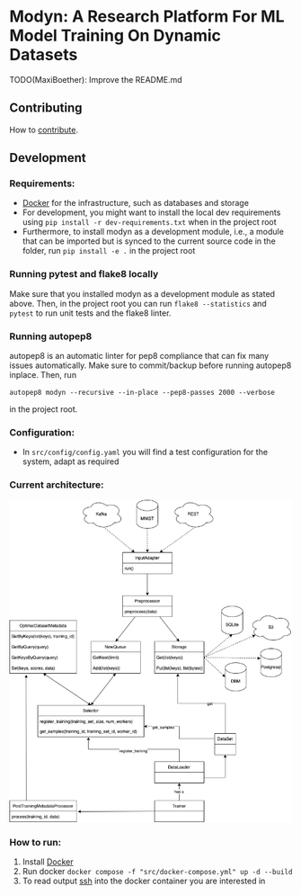 # Modyn: A Research Platform For ML Model Training On Dynamic Datasets

TODO(MaxiBoether): Improve the README.md

## Contributing

How to [contribute](CONTRIBUTING.md).

## Development 

### Requirements:
- [Docker](https://docs.docker.com/get-docker/) for the infrastructure, such as databases and storage
- For development, you might want to install the local dev requirements using `pip install -r dev-requirements.txt` when in the project root
- Furthermore, to install modyn as a development module, i.e., a module that can be imported but is synced to the current source code in the folder, run `pip install -e .` in the project root

### Running pytest and flake8 locally

Make sure that you installed modyn as a development module as stated above. Then, in the project root you can run `flake8 --statistics` and `pytest` to run unit tests and the flake8 linter.

### Running autopep8

autopep8 is an automatic linter for pep8 compliance that can fix many issues automatically. Make sure to commit/backup before running autopep8 inplace. Then, run
```
autopep8 modyn --recursive --in-place --pep8-passes 2000 --verbose
```
in the project root.

### Configuration:
- In `src/config/config.yaml` you will find a test configuration for the system, adapt as required

### Current architecture:

![Current architecture diagram](docs/images/Architecture.png)

### How to run:
1. Install [Docker](https://docs.docker.com/get-docker/) 
2. Run docker `docker compose -f "src/docker-compose.yml" up -d --build`
3. To read output [ssh](https://phase2.github.io/devtools/common-tasks/ssh-into-a-container/) into the docker container you are interested in
